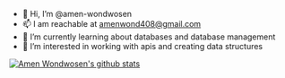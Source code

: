- 👋 Hi, I’m @amen-wondwosen
- 📫 I am reachable at amenwond408@gmail.com
- 🌱 I’m currently learning about databases and database management
- 👀 I’m interested in working with apis and creating data structures

[![Amen Wondwosen's github stats](https://github-readme-stats.vercel.app/api?username=amen-wondwosen)](https://github.com/anuraghazra/github-readme-stats)
